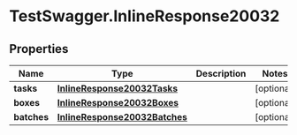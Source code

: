 # TestSwagger.InlineResponse20032

## Properties

Name | Type | Description | Notes
------------ | ------------- | ------------- | -------------
**tasks** | [**InlineResponse20032Tasks**](InlineResponse20032Tasks.md) |  | [optional] 
**boxes** | [**InlineResponse20032Boxes**](InlineResponse20032Boxes.md) |  | [optional] 
**batches** | [**InlineResponse20032Batches**](InlineResponse20032Batches.md) |  | [optional] 


